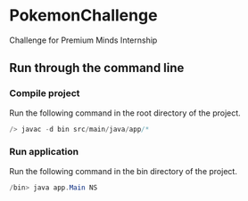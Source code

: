 # PokemonChallenge

Challenge for Premium Minds Internship

## Run through the command line

### Compile project

Run the following command in the root directory of the project.

```java
/> javac -d bin src/main/java/app/*
```

### Run application

Run the following command in the bin directory of the project.

```java
/bin> java app.Main NS
```
